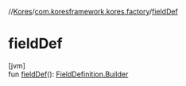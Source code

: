 //[Kores](../../index.md)/[com.koresframework.kores.factory](index.md)/[fieldDef](field-def.md)

# fieldDef

[jvm]\
fun [fieldDef](field-def.md)(): [FieldDefinition.Builder](../com.koresframework.kores.base/-field-definition/-builder/index.md)
